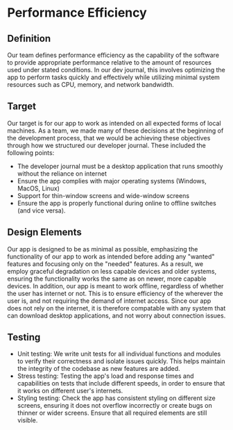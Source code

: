 # Performance Efficiency

## Definition

Our team defines performance efficiency as the capability of the software to provide appropriate performance relative to the amount of resources used under stated conditions. In our dev journal, this involves optimizing the app to perform tasks quickly and effectively while utilizing minimal system resources such as CPU, memory, and network bandwidth.

## Target

Our target is for our app to work as intended on all expected forms of local machines. As a team, we made many of these decisions at the beginning of the development process, that we would be achieving these objectives through how we structured our developer journal. These included the following points:
- The developer journal must be a desktop application that runs smoothly without the reliance on internet
- Ensure the app complies with major operating systems (Windows, MacOS, Linux)
- Support for thin-window screens and wide-window screens
- Ensure the app is properly functional during online to offline switches (and vice versa).

## Design Elements
Our app is designed to be as minimal as possible, emphasizing the functionality of our app to work as intended before adding any "wanted" features and focusing only on the "needed" features. As a result, we employ graceful degradation on less capable devices and older systems, ensuring the functionality works the same as on newer, more capable devices. In addition, our app is meant to work offline, regardless of whether the user has internet or not. This is to ensure efficiency of the  wherever the user is, and not requiring the demand of internet access. Since our app does not rely on the internet, it is therefore compatable with any system that can download desktop applications, and not worry about connection issues. 

## Testing
- Unit testing: We write unit tests for all individual functions and modules to verify their correctness and isolate issues quickly. This helps maintain the integrity of the codebase as new features are added.
- Stress testing: Testing the app's load and response times and capabilities on tests that include different speeds, in order to ensure that it works on different user's internets.
- Styling testing: Check the app has consistent styling on different size screens, ensuring it does not overflow incorrectly or create bugs on thinner or wider screens. Ensure that all required elements are still visible.
